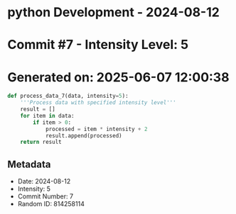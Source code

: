 ﻿# python Development - 2024-08-12
# Commit #7 - Intensity Level: 5
# Generated on: 2025-06-07 12:00:38
```python
def process_data_7(data, intensity=5):
    '''Process data with specified intensity level'''
    result = []
    for item in data:
        if item > 0:
            processed = item * intensity + 2
            result.append(processed)
    return result
```
## Metadata
- Date: 2024-08-12
- Intensity: 5
- Commit Number: 7
- Random ID: 814258114
